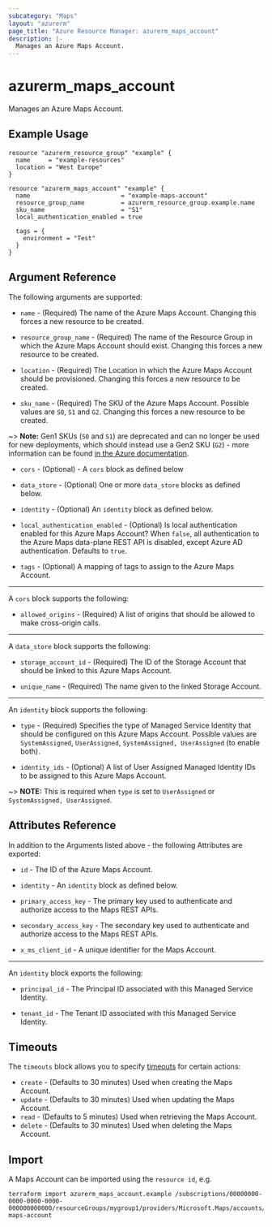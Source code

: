 ```yaml
---
subcategory: "Maps"
layout: "azurerm"
page_title: "Azure Resource Manager: azurerm_maps_account"
description: |-
  Manages an Azure Maps Account.
---
```


# azurerm_maps_account

Manages an Azure Maps Account.

## Example Usage

```hcl
resource "azurerm_resource_group" "example" {
  name     = "example-resources"
  location = "West Europe"
}

resource "azurerm_maps_account" "example" {
  name                         = "example-maps-account"
  resource_group_name          = azurerm_resource_group.example.name
  sku_name                     = "S1"
  local_authentication_enabled = true

  tags = {
    environment = "Test"
  }
}
```

## Argument Reference

The following arguments are supported:

* `name` - (Required) The name of the Azure Maps Account. Changing this forces a new resource to be created.

* `resource_group_name` - (Required) The name of the Resource Group in which the Azure Maps Account should exist. Changing this forces a new resource to be created.

* `location` - (Required) The Location in which the Azure Maps Account should be provisioned. Changing this forces a new resource to be created.

* `sku_name` - (Required) The SKU of the Azure Maps Account. Possible values are `S0`, `S1` and `G2`. Changing this forces a new resource to be created.

~> **Note:** Gen1 SKUs (`S0` and `S1`) are deprecated and can no longer be used for new deployments, which should instead use a Gen2 SKU (`G2`) - more information can be found [in the Azure documentation](https://learn.microsoft.com/azure/azure-maps/how-to-manage-pricing-tier).

* `cors` - (Optional) - A `cors` block as defined below

* `data_store` - (Optional) One or more `data_store` blocks as defined below.

* `identity` - (Optional) An `identity` block as defined below.

* `local_authentication_enabled` - (Optional) Is local authentication enabled for this Azure Maps Account? When `false`, all authentication to the Azure Maps data-plane REST API is disabled, except Azure AD authentication. Defaults to `true`.

* `tags` - (Optional) A mapping of tags to assign to the Azure Maps Account.

---

A `cors` block supports the following:

* `allowed_origins` - (Required) A list of origins that should be allowed to make cross-origin calls.

---

A `data_store` block supports the following:

* `storage_account_id` - (Required) The ID of the Storage Account that should be linked to this Azure Maps Account.

* `unique_name` - (Required) The name given to the linked Storage Account.

---

An `identity` block supports the following:

* `type` - (Required) Specifies the type of Managed Service Identity that should be configured on this Azure Maps Account. Possible values are `SystemAssigned`, `UserAssigned`, `SystemAssigned, UserAssigned` (to enable both).

* `identity_ids` - (Optional) A list of User Assigned Managed Identity IDs to be assigned to this Azure Maps Account.

~> **NOTE:** This is required when `type` is set to `UserAssigned` or `SystemAssigned, UserAssigned`.

## Attributes Reference

In addition to the Arguments listed above - the following Attributes are exported:

* `id` - The ID of the Azure Maps Account.

* `identity` - An `identity` block as defined below.

* `primary_access_key` - The primary key used to authenticate and authorize access to the Maps REST APIs.

* `secondary_access_key` - The secondary key used to authenticate and authorize access to the Maps REST APIs.

* `x_ms_client_id` - A unique identifier for the Maps Account.

---

An `identity` block exports the following:

* `principal_id` - The Principal ID associated with this Managed Service Identity.

* `tenant_id` - The Tenant ID associated with this Managed Service Identity.

## Timeouts

The `timeouts` block allows you to specify [timeouts](https://www.terraform.io/language/resources/syntax#operation-timeouts) for certain actions:

* `create` - (Defaults to 30 minutes) Used when creating the Maps Account.
* `update` - (Defaults to 30 minutes) Used when updating the Maps Account.
* `read` - (Defaults to 5 minutes) Used when retrieving the Maps Account.
* `delete` - (Defaults to 30 minutes) Used when deleting the Maps Account.

## Import

A Maps Account can be imported using the `resource id`, e.g.

```shell
terraform import azurerm_maps_account.example /subscriptions/00000000-0000-0000-0000-000000000000/resourceGroups/mygroup1/providers/Microsoft.Maps/accounts/my-maps-account
```
